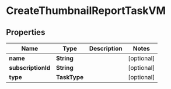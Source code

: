 

# CreateThumbnailReportTaskVM


## Properties

Name | Type | Description | Notes
------------ | ------------- | ------------- | -------------
**name** | **String** |  |  [optional]
**subscriptionId** | **String** |  |  [optional]
**type** | **TaskType** |  |  [optional]



